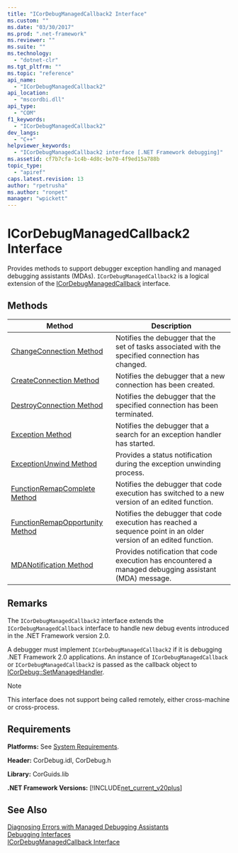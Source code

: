 ```yaml
---
title: "ICorDebugManagedCallback2 Interface"
ms.custom: ""
ms.date: "03/30/2017"
ms.prod: ".net-framework"
ms.reviewer: ""
ms.suite: ""
ms.technology: 
  - "dotnet-clr"
ms.tgt_pltfrm: ""
ms.topic: "reference"
api_name: 
  - "ICorDebugManagedCallback2"
api_location: 
  - "mscordbi.dll"
api_type: 
  - "COM"
f1_keywords: 
  - "ICorDebugManagedCallback2"
dev_langs: 
  - "C++"
helpviewer_keywords: 
  - "ICorDebugManagedCallback2 interface [.NET Framework debugging]"
ms.assetid: cf7b7cfa-1c4b-4d8c-be70-4f9ed15a788b
topic_type: 
  - "apiref"
caps.latest.revision: 13
author: "rpetrusha"
ms.author: "ronpet"
manager: "wpickett"
---
```

# ICorDebugManagedCallback2 Interface
Provides methods to support debugger exception handling and managed debugging assistants (MDAs). `ICorDebugManagedCallback2` is a logical extension of the [ICorDebugManagedCallback](../../../../docs/framework/unmanaged-api/debugging/icordebugmanagedcallback-interface.md) interface.  
  
## Methods  
  
|Method|Description|  
|------------|-----------------|  
|[ChangeConnection Method](../../../../docs/framework/unmanaged-api/debugging/icordebugmanagedcallback2-changeconnection-method.md)|Notifies the debugger that the set of tasks associated with the specified connection has changed.|  
|[CreateConnection Method](../../../../docs/framework/unmanaged-api/debugging/icordebugmanagedcallback2-createconnection-method.md)|Notifies the debugger that a new connection has been created.|  
|[DestroyConnection Method](../../../../docs/framework/unmanaged-api/debugging/icordebugmanagedcallback2-destroyconnection-method.md)|Notifies the debugger that the specified connection has been terminated.|  
|[Exception Method](../../../../docs/framework/unmanaged-api/debugging/icordebugmanagedcallback2-exception-method.md)|Notifies the debugger that a search for an exception handler has started.|  
|[ExceptionUnwind Method](../../../../docs/framework/unmanaged-api/debugging/icordebugmanagedcallback2-exceptionunwind-method.md)|Provides a status notification during the exception unwinding process.|  
|[FunctionRemapComplete Method](../../../../docs/framework/unmanaged-api/debugging/icordebugmanagedcallback2-functionremapcomplete-method.md)|Notifies the debugger that code execution has switched to a new version of an edited function.|  
|[FunctionRemapOpportunity Method](../../../../docs/framework/unmanaged-api/debugging/icordebugmanagedcallback2-functionremapopportunity-method.md)|Notifies the debugger that code execution has reached a sequence point in an older version of an edited function.|  
|[MDANotification Method](../../../../docs/framework/unmanaged-api/debugging/icordebugmanagedcallback2-mdanotification-method.md)|Provides notification that code execution has encountered a managed debugging assistant (MDA) message.|  
  
## Remarks  
 The `ICorDebugManagedCallback2` interface extends the `ICorDebugManagedCallback` interface to handle new debug events introduced in the .NET Framework version 2.0.  
  
 A debugger must implement `ICorDebugManagedCallback2` if it is debugging .NET Framework 2.0 applications. An instance of `ICorDebugManagedCallback` or `ICorDebugManagedCallback2` is passed as the callback object to [ICorDebug::SetManagedHandler](../../../../docs/framework/unmanaged-api/debugging/icordebug-setmanagedhandler-method.md).  
  
> [!NOTE]
>  This interface does not support being called remotely, either cross-machine or cross-process.  
  
## Requirements  
 **Platforms:** See [System Requirements](../../../../docs/framework/get-started/system-requirements.md).  
  
 **Header:** CorDebug.idl, CorDebug.h  
  
 **Library:** CorGuids.lib  
  
 **.NET Framework Versions:** [!INCLUDE[net_current_v20plus](../../../../includes/net-current-v20plus-md.md)]  
  
## See Also  
 [Diagnosing Errors with Managed Debugging Assistants](../../../../docs/framework/debug-trace-profile/diagnosing-errors-with-managed-debugging-assistants.md)   
 [Debugging Interfaces](../../../../docs/framework/unmanaged-api/debugging/debugging-interfaces.md)   
 [ICorDebugManagedCallback Interface](../../../../docs/framework/unmanaged-api/debugging/icordebugmanagedcallback-interface.md)
